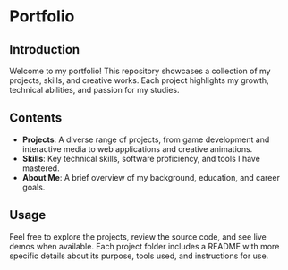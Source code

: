 # Portfolio

## Introduction
Welcome to my portfolio! This repository showcases a collection of my projects, skills, and creative works. Each project highlights my growth, technical abilities, and passion for my studies.

## Contents
- **Projects**: A diverse range of projects, from game development and interactive media to web applications and creative animations.
- **Skills**: Key technical skills, software proficiency, and tools I have mastered.
- **About Me**: A brief overview of my background, education, and career goals.

## Usage
Feel free to explore the projects, review the source code, and see live demos when available. Each project folder includes a README with more specific details about its purpose, tools used, and instructions for use.



